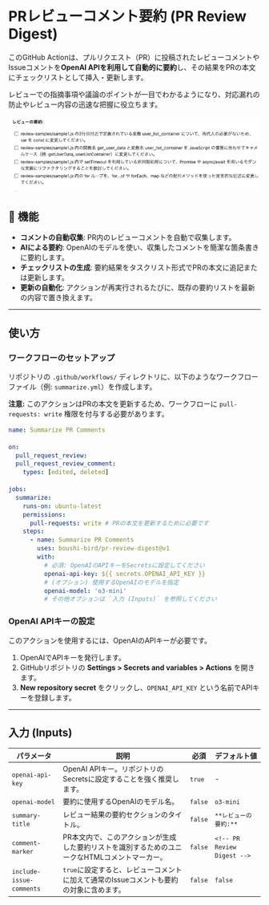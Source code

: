 # PRレビューコメント要約 (PR Review Digest)

このGitHub Actionは、プルリクエスト（PR）に投稿されたレビューコメントやIssueコメントを**OpenAI APIを利用して自動的に要約**し、その結果をPRの本文にチェックリストとして挿入・更新します。

レビューでの指摘事項や議論のポイントが一目でわかるようになり、対応漏れの防止やレビュー内容の迅速な把握に役立ちます。

![](sample.png)

## 📝 機能

* **コメントの自動収集**: PR内のレビューコメントを自動で収集します。
* **AIによる要約**: OpenAIのモデルを使い、収集したコメントを簡潔な箇条書きに要約します。
* **チェックリストの生成**: 要約結果をタスクリスト形式でPRの本文に追記または更新します。
* **更新の自動化**: アクションが再実行されるたびに、既存の要約リストを最新の内容で置き換えます。

---

## 使い方

### ワークフローのセットアップ

リポジトリの `.github/workflows/` ディレクトリに、以下のようなワークフローファイル（例: `summarize.yml`）を作成します。

**注意:** このアクションはPRの本文を更新するため、ワークフローに `pull-requests: write` 権限を付与する必要があります。

```yaml
name: Summarize PR Comments

on:
  pull_request_review:
  pull_request_review_comment:
    types: [edited, deleted]

jobs:
  summarize:
    runs-on: ubuntu-latest
    permissions:
      pull-requests: write # PRの本文を更新するために必要です
    steps:
      - name: Summarize PR Comments
        uses: boushi-bird/pr-review-digest@v1
        with:
          # 必須: OpenAIのAPIキーをSecretsに設定してください
          openai-api-key: ${{ secrets.OPENAI_API_KEY }}
          # (オプション) 使用するOpenAIのモデルを指定
          openai-model: 'o3-mini'
          # その他オプションは `入力 (Inputs)` を参照してください
```

### OpenAI APIキーの設定

このアクションを使用するには、OpenAIのAPIキーが必要です。
1.  OpenAIでAPIキーを発行します。
2.  GitHubリポジトリの **Settings > Secrets and variables > Actions** を開きます。
3.  **New repository secret** をクリックし、`OPENAI_API_KEY` という名前でAPIキーを登録します。

---

## 入力 (Inputs)

| パラメータ                 | 説明                                                                            | 必須    | デフォルト値                   |
| ------------------------ | ------------------------------------------------------------------------------ | ------- | ---------------------------- |
| `openai-api-key`         | OpenAI APIキー。リポジトリのSecretsに設定することを強く推奨します。                     | `true`  | -                           |
| `openai-model`           | 要約に使用するOpenAIのモデル名。                                                    | `false` | `o3-mini`                   |
| `summary-title`          | レビュー結果の要約セクションのタイトル。                                               | `false` | `**レビューの要約:**`         |
| `comment-marker`         | PR本文内で、このアクションが生成した要約リストを識別するためのユニークなHTMLコメントマーカー。 | `false` | `<!-- PR Review Digest -->` |
| `include-issue-comments` | `true`に設定すると、レビューコメントに加えて通常のIssueコメントも要約の対象に含めます。      | `false` | `false`                     |
